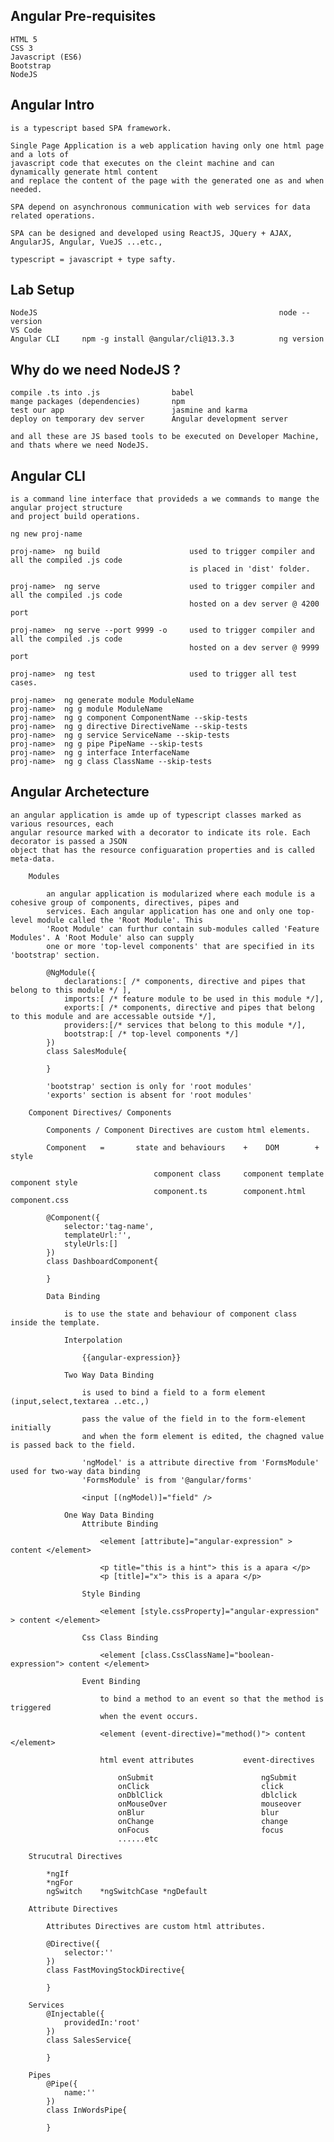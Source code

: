 Angular Pre-requisites
--------------------------------------------------------------------------

    HTML 5
    CSS 3
    Javascript (ES6)
    Bootstrap
    NodeJS

Angular Intro
---------------------------------------------------------------------------

    is a typescript based SPA framework.

    Single Page Application is a web application having only one html page and a lots of
    javascript code that executes on the cleint machine and can dynamically generate html content
    and replace the content of the page with the generated one as and when needed.

    SPA depend on asynchronous communication with web services for data related operations.

    SPA can be designed and developed using ReactJS, JQuery + AJAX, AngularJS, Angular, VueJS ...etc.,

    typescript = javascript + type safty.

Lab Setup
------------------------------------------------------------------------------------------

    NodeJS                                                      node --version
    VS Code
    Angular CLI     npm -g install @angular/cli@13.3.3          ng version

Why do we need NodeJS ?
------------------------------------------------------------------------------------------

    compile .ts into .js                babel
    mange packages (dependencies)       npm
    test our app                        jasmine and karma
    deploy on temporary dev server      Angular development server

    and all these are JS based tools to be executed on Developer Machine, and thats where we need NodeJS.

Angular CLI
-------------------------------------------------------------------------------------------

    is a command line interface that provideds a we commands to mange the angular project structure
    and project build operations.

    ng new proj-name

    proj-name>  ng build                    used to trigger compiler and all the compiled .js code 
                                            is placed in 'dist' folder.

    proj-name>  ng serve                    used to trigger compiler and all the compiled .js code 
                                            hosted on a dev server @ 4200 port

    proj-name>  ng serve --port 9999 -o     used to trigger compiler and all the compiled .js code 
                                            hosted on a dev server @ 9999 port
                                        
    proj-name>  ng test                     used to trigger all test cases.

    proj-name>  ng generate module ModuleName
    proj-name>  ng g module ModuleName
    proj-name>  ng g component ComponentName --skip-tests
    proj-name>  ng g directive DirectiveName --skip-tests
    proj-name>  ng g service ServiceName --skip-tests
    proj-name>  ng g pipe PipeName --skip-tests
    proj-name>  ng g interface InterfaceName
    proj-name>  ng g class ClassName --skip-tests

Angular Archetecture
---------------------------------------------------------------------------------------

    an angular application is amde up of typescript classes marked as various resources, each
    angular resource marked with a decorator to indicate its role. Each decorator is passed a JSON
    object that has the resource configuaration properties and is called meta-data.

        Modules

            an angular application is modularized where each module is a cohesive group of components, directives, pipes and
            services. Each angular application has one and only one top-level module called the 'Root Module'. This
            'Root Module' can furthur contain sub-modules called 'Feature Modules'. A 'Root Module' also can supply
            one or more 'top-level components' that are specified in its 'bootstrap' section.

            @NgModule({
                declarations:[ /* components, directive and pipes that belong to this module */ ],
                imports:[ /* feature module to be used in this module */],
                exports:[ /* components, directive and pipes that belong to this module and are accessable outside */],
                providers:[/* services that belong to this module */],
                bootstrap:[ /* top-level components */]
            })
            class SalesModule{

            }

            'bootstrap' section is only for 'root modules'
            'exports' section is absent for 'root modules'

        Component Directives/ Components

            Components / Component Directives are custom html elements.

            Component   =       state and behaviours    +    DOM        +       style

                                    component class     component template  component style
                                    component.ts        component.html      component.css

            @Component({
                selector:'tag-name',
                templateUrl:'',
                styleUrls:[]
            })
            class DashboardComponent{

            }

            Data Binding

                is to use the state and behaviour of component class inside the template.

                Interpolation

                    {{angular-expression}}

                Two Way Data Binding

                    is used to bind a field to a form element (input,select,textarea ..etc.,)

                    pass the value of the field in to the form-element initially
                    and when the form element is edited, the chagned value is passed back to the field.

                    'ngModel' is a attribute directive from 'FormsModule' used for two-way data binding
                    'FormsModule' is from '@angular/forms'

                    <input [(ngModel)]="field" />

                One Way Data Binding
                    Attribute Binding

                        <element [attribute]="angular-expression" > content </element>

                        <p title="this is a hint"> this is a apara </p>
                        <p [title]="x"> this is a apara </p>

                    Style Binding
                        
                        <element [style.cssProperty]="angular-expression" > content </element>

                    Css Class Binding

                        <element [class.CssClassName]="boolean-expression"> content </element>

                    Event Binding

                        to bind a method to an event so that the method is triggered
                        when the event occurs.

                        <element (event-directive)="method()"> content </element>

                        html event attributes           event-directives

                            onSubmit                        ngSubmit
                            onClick                         click
                            onDblClick                      dblclick
                            onMouseOver                     mouseover
                            onBlur                          blur
                            onChange                        change
                            onFocus                         focus
                            ......etc
        
        Strucutral Directives
        
            *ngIf
            *ngFor
            ngSwitch    *ngSwitchCase *ngDefault
            
        Attribute Directives

            Attributes Directives are custom html attributes.

            @Directive({
                selector:''
            })
            class FastMovingStockDirective{

            }

        Services
            @Injectable({
                providedIn:'root'
            })
            class SalesService{

            }
        
        Pipes
            @Pipe({
                name:''
            })
            class InWordsPipe{

            }

